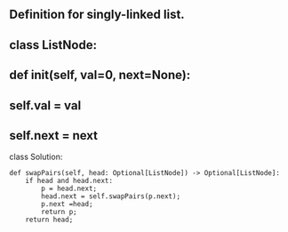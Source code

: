 

## Definition for singly-linked list.
## class ListNode:
##    def __init__(self, val=0, next=None):
##         self.val = val
##        self.next = next
class Solution:

    def swapPairs(self, head: Optional[ListNode]) -> Optional[ListNode]:
        if head and head.next:
            p = head.next;
            head.next = self.swapPairs(p.next);
            p.next =head;
            return p;
        return head;
